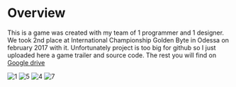 # Overview
This is a game was created with my team of 1 programmer and 1 designer. We took 2nd place at International Championship Golden Byte in Odessa on february 2017 with it. Unfortunately project is too big for github so I just uploaded here a game trailer and source code. The rest you will find on [Google drive](https://drive.google.com/drive/folders/0BxMHiwwhTd_xWGhMNTZRT1dYQjA?usp=sharing)

![1](https://user-images.githubusercontent.com/29663442/29424316-dbc504a2-8387-11e7-98ee-d30d8bd56841.png)
![5](https://user-images.githubusercontent.com/29663442/29424315-dbc4b88a-8387-11e7-918f-6c58b2d89aa7.png)
![4](https://user-images.githubusercontent.com/29663442/29424314-dbc21c7e-8387-11e7-958c-f72a6cc44c1b.png)
![7](https://user-images.githubusercontent.com/29663442/29424317-dbc7540a-8387-11e7-8014-c9b4d2d955e8.png)
